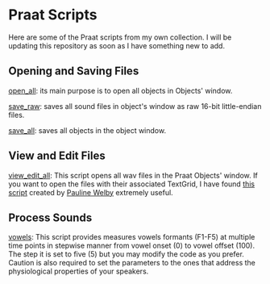 # Praat Scripts
Here are some of the Praat scripts from my own collection. I will be updating this repository as soon as I have something new to add.

## Opening and Saving Files
[open_all](./code/open_all.praat): its main purpose is to open all objects in Objects' window.

[save_raw](./code/save_raw.praat): saves all sound files in object's window as raw 16-bit little-endian files.

[save_all](./code/save_all.praat): saves all objects in the object window.

## View and Edit Files
[view_edit_all](./code/view_edit_all.praat): This script opens all wav files in the Praat Objects' window. If you want to open the files with their associated TextGrid, I have found [this script](./code/check2.praat) created by [Pauline Welby](http://aune.lpl.univ-aix.fr/~welby/PAGES/praat-fr.html) extremely useful.


## Process Sounds
[vowels](./code/vowels.praat): This script provides measures vowels formants (F1-F5) at multiple time points in stepwise manner from vowel onset (0) to vowel offset (100). The step it is set to five (5) but you may modify the code as you prefer. Caution is also required to set the parameters to the ones that address the physiological properties of your speakers. 